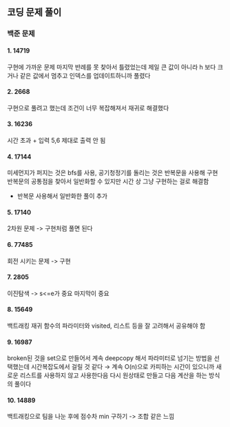 ## 코딩 문제 풀이
### 백준 문제
#### 1. 14719
구현에 가까운 문제
마지막 반례를 못 찾아서 틀렸었는데  제일 큰 값이 아니라 h 보다 크거나 같은 값에서 멈추고 인덱스를 업데이트하니까 풀렸다

#### 2. 2668
구현으로 풀려고 했는데 조건이 너무 복잡해져서 재귀로 해결했다

#### 3. 16236
시간 초과 + 입력 5,6 제대로 출력 안 됨

#### 4. 17144
미세먼지가 퍼지는 것은 bfs를 사용, 공기청정기를 돌리는 것은 반복문을 사용해 구현
반복문의 공통점을 찾아서 일반화할 수 있지만 시간 상 그냥 구현하는 걸로 해결함
+ 반복문 사용해서 일반화한 풀이 추가

#### 5. 17140
2차원 문제 -> 구현처럼 풀면 된다

#### 6. 77485
회전 시키는 문제 -> 구현

#### 7. 2805
이진탐색 -> s<=e가 중요 
마지막이 중요

#### 8. 15649
백트래킹
재귀 함수의 파라미터와 visited, 리스트 등을 잘 고려해서 공유해야 함

#### 9. 16987
broken된 것을 set으로 만들어서 계속 deepcopy 해서 파라미터로 넘기는 방법을 선택했는데
시간복잡도에서 걸릴 것 같다 → 계속 O(n)으로 카피하는 시간이 있으니까
새로운 리스트를 사용하지 않고 사용한다음 다시 원상태로 만들고 다음 계산을 하는 방식의 풀이다

#### 10. 14889
백트래킹으로 팀을 나눈 후에 점수차 min 구하기 -> 조합 같은 느낌